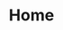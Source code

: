 ---
title: Home
home: true
heroText: Hi. I'm Ahmed
tagline: I am a software engineer and architect from Egypt.
whatIDo: I live in London, building awesome poducts at <a href="https://zavamed.com">Zava</a>.
actionText: Go To Github
actionLink: https://github.com/bencodezen/vuepress-blog-boilerplate

features:
- 
    title: Why VuePress is more exciting than wordpress
    details: By that time, I only used Uber for few times. Then we started talking about their referral system, which was 70 LE per referral at that time. which was enough to do a complete trip from New Cairo, or October to downtown at that time.



- 
    title: Why VuePress is more exciting than wordpress
    details: By that time, I only used Uber for few times. Then we started talking about their referral system, which was 70 LE per referral at that time. which was enough to do a complete trip from New Cairo, or October to downtown at that time.


- 
    title: Why VuePress is more exciting than wordpress
    details: By that time, I only used Uber for few times. Then we started talking about their referral system, which was 70 LE per referral at that time. which was enough to do a complete trip from New Cairo, or October to downtown at that time.


footer: php-architect.com 2019
---